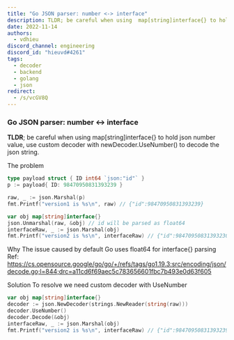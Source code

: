 ```yaml
---
title: "Go JSON parser: number <-> interface"
description: TLDR; be careful when using  map[string]interface{} to hold json number value, use custom decoder with newDecoder.UseNumber() to decode the json string.
date: 2022-11-14
authors:
  - vdhieu
discord_channel: engineering
discord_id: "hieuvd#4261"
tags:
  - decoder
  - backend
  - golang
  - json
redirect:
  - /s/vcGV8Q
---
```


### Go JSON parser: number <-> interface

**TLDR**; be careful when using map[string]interface{} to hold json number value, use custom decoder with newDecoder.UseNumber() to decode the json string.

The problem

```go
type payload struct { ID int64 `json:"id"` }
p := payload{ ID: 98470950831393239 }

raw, _ := json.Marshal(p)
fmt.Printf("version1 is %s\n", raw) // {"id":98470950831393239}

var obj map[string]interface{}
json.Unmarshal(raw, &obj) // id will be parsed as float64
interfaceRaw, _ := json.Marshal(obj)
fmt.Printf("version2 is %s\n", interfaceRaw) // {"id":98470950831393230 }
```

Why
The issue caused by default Go uses float64 for interface{} parsing
Ref: https://cs.opensource.google/go/go/+/refs/tags/go1.19.3:src/encoding/json/decode.go;l=844;drc=a11cd6f69aec5c783656601fbc7b493e0d63f605

Solution
To resolve we need custom decoder with UseNumber

```go
var obj map[string]interface{}
decoder := json.NewDecoder(strings.NewReader(string(raw)))
decoder.UseNumber()
decoder.Decode(&obj)
interfaceRaw, _ := json.Marshal(obj)
fmt.Printf("version2 is %s\n", interfaceRaw) // {"id":98470950831393239 }
```
